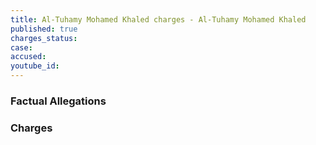 ```yaml
---
title: Al-Tuhamy Mohamed Khaled charges - Al-Tuhamy Mohamed Khaled
published: true
charges_status:
case:
accused:
youtube_id:
---
```


### Factual Allegations



### Charges
